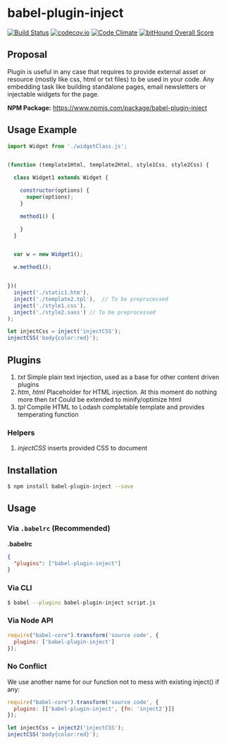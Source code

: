 # babel-plugin-inject 

[![Build Status][travis-image]][travis-url]
[![codecov.io][codecov-image]][codecov-url] 
[![Code Climate][codeclimate-image]][codeclimate-url]
[![bitHound Overall Score](https://www.bithound.io/github/ialpert/babel-plugin-inject/badges/score.svg)](https://www.bithound.io/github/ialpert/babel-plugin-inject)

[codecov-image]: https://codecov.io/github/ialpert/babel-plugin-inject/coverage.svg?branch=master
[codecov-url]: https://codecov.io/github/ialpert/babel-plugin-inject?branch=master
[travis-url]: http://travis-ci.org/ialpert/babel-plugin-inject
[travis-image]: http://travis-ci.org/ialpert/babel-plugin-inject.svg?branch=master

[codeclimate-image]: https://codeclimate.com/github/ialpert/babel-plugin-inject/badges/gpa.svg
[codeclimate-url]: https://codeclimate.com/github/ialpert/babel-plugin-inject

## Proposal

Plugin is useful in any case that requires to provide external asset or resource (mostly like css, html or txt files) 
to be used in your code. Any embedding task like building standalone pages, email newsletters or injectable widgets for the page.

**NPM Package:** https://www.npmjs.com/package/babel-plugin-inject

## Usage Example 


```javascript
import Widget from './widgetClass.js';


(function (template1Html, template2Html, style1Css, style2Css) {

  class Widget1 extends Widget {

    constructor(options) {
      super(options);
    }

    method1() {

    }
  }


  var w = new Widget1();

  w.method1();


})(
  inject('./static1.htm'),
  inject('./template2.tpl'),  // To be preprocessed
  inject('./style1.css'),
  inject('./style2.sass') // To be preprocessed
);
```

```javascript
let injectCss = inject('injectCSS');
injectCSS('body{color:red}');
```

## Plugins

1. *txt* Simple plain text injection, used as a base for other content driven plugins
2. *htm*, *html* Placeholder for HTML injection. At this moment do nothing more then *txt* Could be extended to minify/optimize html
3. *tpl* Compile HTML to Lodash completable template and provides temperating function


### Helpers

1. *injectCSS* inserts provided CSS to document


## Installation

```sh
$ npm install babel-plugin-inject --save
```

## Usage

### Via `.babelrc` (Recommended)

**.babelrc**

```json
{
  "plugins": ["babel-plugin-inject"]
}
```

### Via CLI

```sh
$ babel --plugins babel-plugin-inject script.js
```

### Via Node API

```javascript
require("babel-core").transform('source code', {
  plugins: ['babel-plugin-inject']
});
```

### No Conflict

We use another name for our function not to mess with existing inject() if any:

```javascript
require("babel-core").transform('source code', {
  plugins: [['babel-plugin-inject', {fn: 'inject2'}]]
});
```

```javascript
let injectCss = inject2('injectCSS');
injectCSS('body{color:red}');
```
